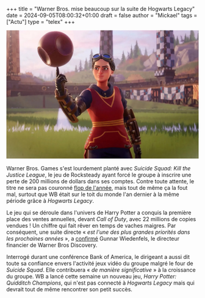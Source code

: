 +++
title = "Warner Bros. mise beaucoup sur la suite de Hogwarts Legacy"
date = 2024-09-05T08:00:32+01:00
draft = false
author = "Mickael"
tags = ["Actu"]
type = "telex"
+++

![Harry Potter: Quidditch Champions](Harry-Potter-Quidditch-Champions.jpg "")

Warner Bros. Games s'est lourdement planté avec *Suicide Squad: Kill the Justice League*, le jeu de Rocksteady ayant forcé le groupe à inscrire une perte de 200 millions de dollars dans ses comptes. Contre toute attente, le titre ne sera pas couronné [flop de l'année](https://nostick.fr/articles/2024/septembre/0309-sony-concord-debranche-serveurs-rembourse-joueurs/), mais tout de même ça la fout mal, surtout que WB était sur le toit du monde l'an dernier à la même période grâce à *Hogwarts Legacy*.

Le jeu qui se déroule dans l'univers de Harry Potter a conquis la première place des ventes annuelles, devant *Call of Duty*, avec 22 millions de copies vendues ! Un chiffre qui fait rêver en temps de vaches maigres. Par conséquent, une suite directe « *est l'une des plus grandes priorités dans les prochaines années* », a [confirmé](https://variety.com/2024/gaming/news/harry-potter-hogwarts-legacy-sequel-game-warner-bros-1236130719/) Gunnar Wiedenfels, le directeur financier de Warner Bros Discovery.

Interrogé durant une conférence Bank of America, le dirigeant a aussi dit toute sa confiance envers l'activité jeux vidéo du groupe malgré le four de *Suicide Squad*. Elle contribuera « *de manière significative* » à la croissance du groupe. WB a lancé cette semaine un nouveau jeu, *Harry Potter: Quidditch Champions*, qui n'est pas connecté à *Hogwarts Legacy* mais qui devrait tout de même rencontrer son petit succès.